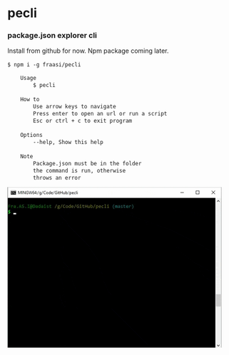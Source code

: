 # pecli

### package.json explorer cli

Install from github for now. Npm package coming later.

```
$ npm i -g fraasi/pecli
```


```
	Usage
		$ pecli

	How to
		Use arrow keys to navigate
		Press enter to open an url or run a script
		Esc or ctrl + c to exit program

	Options
		--help, Show this help

	Note
		Package.json must be in the folder
		the command is run, otherwise
		throws an error
```
![pecli-cli.gif](pecli-cli.gif)
